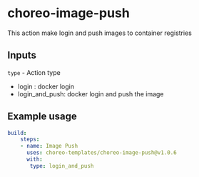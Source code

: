 # choreo-image-push

This action make login and push images to container registries

## Inputs
``type`` - Action type
 - login : docker login
 - login_and_push:  docker login and push the image

## Example usage

```yaml
build:
    steps:
    - name: Image Push
      uses: choreo-templates/choreo-image-push@v1.0.6
      with:
       type: login_and_push
```
